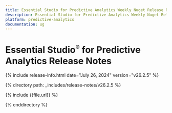 ```yaml
---
title: Essential Studio for Predictive Analytics Weekly Nuget Release Release Notes  
description: Essential Studio for Predictive Analytics Weekly Nuget Release Release Notes  
platform: predictive-analytics
documentation: ug
---
```


# Essential Studio<sup style="font-size:70%">&reg;</sup> for Predictive Analytics  Release Notes  

{% include release-info.html date="July 26, 2024"  version="v26.2.5" %} 

{% directory path: _includes/release-notes/v26.2.5 %}

{% include {{file.url}} %}

{% enddirectory %}